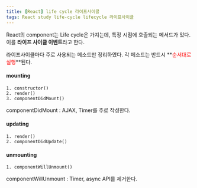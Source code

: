 ```yaml
---
title: [React] life cycle 라이프사이클
tags: React study life-cycle lifecycle 라이프사이클
---
```


React의 component는 Life cycle은 가지는데, 특정 시점에 호출되는 메서드가 있다. 이를 **라이프 사이클 이벤트**라고 한다.

라이프사이클마다 주로 사용되는 메소드만 정리하였다. 각 메소드는 반드시 
**<span style="color:red">순서대로 실행</span>**된다.

#### mounting
    1. constructor()
    2. render()
    3. componentDidMount()

componentDidMount : AJAX, Timer를 주로 작성한다.

#### updating
    1. render()
    2. componentDidUpdate()

#### unmounting
    1. componentWillUnmount()

componentWillUnmount : Timer, async API를 제거한다.
